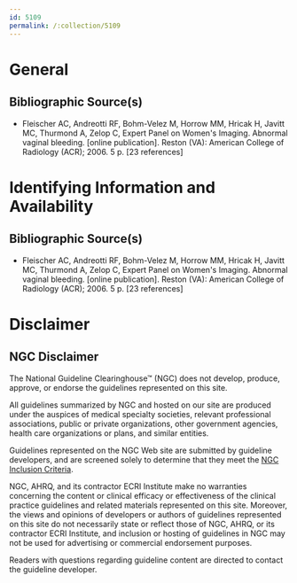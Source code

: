 ```yaml
---
id: 5109
permalink: /:collection/5109
---
```


# General

## Bibliographic Source(s)

- Fleischer AC, Andreotti RF, Bohm-Velez M, Horrow MM, Hricak H, Javitt MC, Thurmond A, Zelop C, Expert Panel on Women's Imaging. Abnormal vaginal bleeding. [online publication]. Reston (VA): American College of Radiology (ACR); 2006. 5 p. [23 references]

# Identifying Information and Availability

## Bibliographic Source(s)

- Fleischer AC, Andreotti RF, Bohm-Velez M, Horrow MM, Hricak H, Javitt MC, Thurmond A, Zelop C, Expert Panel on Women's Imaging. Abnormal vaginal bleeding. [online publication]. Reston (VA): American College of Radiology (ACR); 2006. 5 p. [23 references]

# Disclaimer

## NGC Disclaimer

The National Guideline Clearinghouse™ (NGC) does not develop, produce, approve, or endorse the guidelines represented on this site.

All guidelines summarized by NGC and hosted on our site are produced under the auspices of medical specialty societies, relevant professional associations, public or private organizations, other government agencies, health care organizations or plans, and similar entities.

Guidelines represented on the NGC Web site are submitted by guideline developers, and are screened solely to determine that they meet the [NGC Inclusion Criteria](/help-and-about/summaries/inclusion-criteria).

NGC, AHRQ, and its contractor ECRI Institute make no warranties concerning the content or clinical efficacy or effectiveness of the clinical practice guidelines and related materials represented on this site. Moreover, the views and opinions of developers or authors of guidelines represented on this site do not necessarily state or reflect those of NGC, AHRQ, or its contractor ECRI Institute, and inclusion or hosting of guidelines in NGC may not be used for advertising or commercial endorsement purposes.

Readers with questions regarding guideline content are directed to contact the guideline developer.

